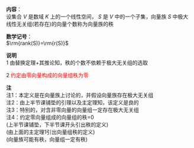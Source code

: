 **内容**：  
设集合 $V$ 是数域 $K$ 上的一个线性空间， $S$ 是 $V$ 中的一个子集，向量族 $S$ 中极大线性无关组(若存在)的向量个数称为向量族的秩  
  
**数学记号**：  
$\rm{rank(S)}=\rm{r(S)}$  
  
**说明**  
1 由替换定理+其推论知，秩的个数不依赖于极大无关组的选取  
  
2 <font color=red>约定由零向量构成的向量组秩为零</font>  
  
**注**  
注1：本定义是在向量族上讨论的，并假设向量族存在极大无关组  
注2：由上半节课铺垫的引理以及主定理知，该定义是良的  
注3：特别的，对含非零向量的向量组一定存在极大无关组  
注4：约定零向量组成的向量组的秩=0  
(上半节课铺垫，下半节课开头引出秩的定义)  
(由上面的主定理1引出向量组秩的定义)  
(向量族可能有秩，向量组一定有秩)  
